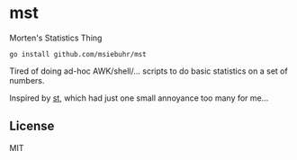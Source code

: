 # mst
Morten's Statistics Thing

    go install github.com/msiebuhr/mst

Tired of doing ad-hoc AWK/shell/... scripts to do basic statistics on a set of numbers.

Inspired by [st](https://github.com/nferraz/st), which had just one small
annoyance too many for me...

## License
MIT
